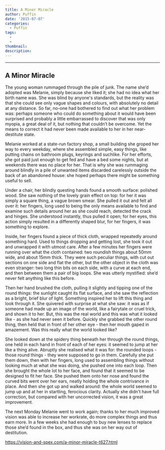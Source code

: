 ```yaml
---
title: A Minor Miracle
author: Puffin
date: '2015-07-07'
categories:
  - Puffin
tags:
  - 
  - 
thumbnail: 
description: 
---
```


--------------------
A Minor Miracle
--------------------
 
The young woman rummaged through the pile of junk. The name she’d adopted was Melanie, simply because she liked it; she had no idea what her birth name was. She was blind by anyone's standards, but the reality was that she could see only vague shapes and colours, with absolutely no detail at any distance. So far, no-one had bothered to find out what her problem was: perhaps someone who could do something about it would have been surprised and probably a little embarrassed to discover that was only myopia, a great deal of it, but nothing that couldn’t be overcome. Yet the means to correct it had never been made available to her in her near-destitute state.

Melanie worked at a state-run factory shop, a small building she groped her way to every weekday, where she assembled simple, easy things, like putting chains on bathroom plugs, keyrings and suchlike. For her efforts, she got paid just enough to get fed and have a bed some nights, but at weekends there was no place for her. That is why she was rummaging around blindly in a pile of unwanted items discarded carelessly outside the back of an abandoned house: she hoped perhaps there might be something useful to sell.

Under a chair, her blindly questing hands found a smooth surface: polished wood. She saw nothing of the lovely grain effect on top: for her it was simply a square thing, a vague brown smear. She pulled it out and felt all over it: her fingers, long used to being the only means available to find and examine such details around her as she could reach, detected the crack and hinges. She understood instantly, thus pulled it open; for her eyes, this action simply resulted in a differently shaped blur, for her fingers, it was something to explore.

Inside, her fingers found a piece of thick cloth, wrapped repeatedly around something hard. Used to things dropping and getting lost, she took it out and unwrapped it with utmost care. After a few minutes her fingers were running over what the cloth contained: two roundish things about 50mm wide, and about 15mm thick. They were such peculiar things, with cut out sections on one side and flat the other, but the other object in the cloth was even stranger: two long thin bits on each side, with a curve at each end, and then between them a pair of big loops. She was utterly mystified: she’d never felt anything like this before.

Then her hand brushed the cloth, pulling it slightly and tipping one of the round things: the sunlight caught its flat surface, and she saw the reflection as a bright, brief blur of light. Something inspired her to lift this thing and look through it. She quivered with surprise at what she saw: it was as if someone had made up an image of the world, like a fairytale or cruel trick, and shown it to her. But, this was the real world and this was what it looked like - as she had never seen it before. Quickly she grabbed the other round thing, then held that in front of her other eye - then her mouth gaped in amazement. Was this really what the world looked like? 

She looked down at the spidery thing beneath her through the round things, one held in each hand in front of each of her eyes: it seemed to jump at her like a thing alive. Abruptly she realised what it was for: the rounded loops - those round things - they were supposed to go in them. Carefully she put them down, then with her fingers, long used to assembling things without looking much at what she was doing, she pushed one into each loop. Then she brought the whole lot to her face, and found that it seemed to be designed to fit her face. She pushed them onto her nose and found the curved bits went over her ears, neatly holding the whole contrivance in place. And then she got up and walked around: the whole world seemed to jump up and at her in startling, ferocious clarity. Actually she didn't have full correction, but compared with her uncorrected vision, it was a great improvement.

The next Monday Melanie went to work again; thanks to her much improved vision was able to increase her workrate, do more complex things and thus earn more. In a few weeks she had enough to buy new lenses to replace those she’d found in the box, and thus she was on her way out of destitution.

https://vision-and-spex.com/a-minor-miracle-t627.html
